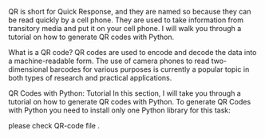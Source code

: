 QR is short for Quick Response, and they are named so because they can be read quickly by a cell phone. They are used to take information from transitory media and put it on your cell phone. 
I will walk you through a tutorial on how to generate QR codes with Python.

What is a QR code?
QR codes are used to encode and decode the data into a machine-readable form. The use of camera phones to read two-dimensional barcodes for various purposes is currently a popular topic in both types of research and practical applications. 

QR Codes with Python: Tutorial
In this section, I will take you through a tutorial on how to generate QR codes with Python. To generate QR Codes with Python you need to install only one Python library for this task:

please check QR-code file .
